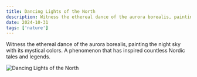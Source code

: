 ```yaml
---
title: Dancing Lights of the North
description: Witness the ethereal dance of the aurora borealis, painting the night sky with its mystical colors. A phenomenon that has inspired countless Nordic tales and legends.
date: 2024-10-31
tags: ['nature']
---
```




Witness the ethereal dance of the aurora borealis, painting the night sky with its mystical colors. A phenomenon that has inspired countless Nordic tales and legends.


![Dancing Lights of the North](../media/dancing-lights.avif)
